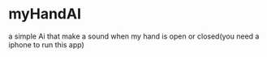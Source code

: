 # myHandAI
a simple Ai that make a sound when my hand is open or closed(you need a iphone to run this app)
